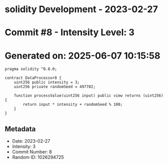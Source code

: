 ﻿# solidity Development - 2023-02-27
# Commit #8 - Intensity Level: 3
# Generated on: 2025-06-07 10:15:58
```solidity
pragma solidity ^0.8.0;

contract DataProcessor8 {
    uint256 public intensity = 3;
    uint256 private randomSeed = 497782;

    function processValue(uint256 input) public view returns (uint256) {
        return input * intensity + randomSeed % 100;
    }
}
```
## Metadata
- Date: 2023-02-27
- Intensity: 3
- Commit Number: 8
- Random ID: 1026294725
